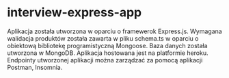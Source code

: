 # interview-express-app

Aplikacja została utworzona w oparciu o framewerok Express.js.
Wymagana walidacja produktów została zawarta w pliku schema.ts w oparciu o obiektową bibliotekę programistyczną Mongoose. 
Baza danych została utworzona w MongoDB.
Aplikacja hostowana jest na platformie heroku.
Endpointy utworzonej aplikacji można zarządzać za pomocą aplikacji Postman, Insomnia.
